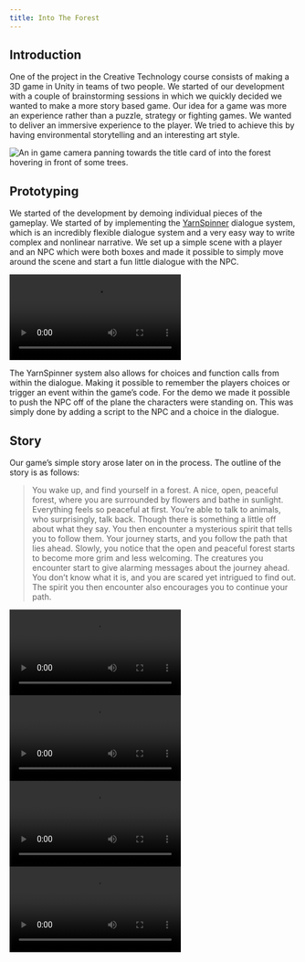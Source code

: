 ```yaml
---
title: Into The Forest
---
```


## Introduction
One of the project in the Creative Technology course consists of making a 3D game in Unity in teams of two people. We started of our development with a couple of brainstorming sessions in which we quickly decided we wanted to make a more story based game.
Our idea for a game was more an experience rather than a puzzle, strategy or fighting games. We wanted to deliver an immersive experience to the player. We tried to achieve this by having environmental storytelling and an interesting art style.

![An in game camera panning towards the title card of into the forest hovering in front of some trees.](/images/projects/into-the-forest/intro.gif)

## Prototyping
We started of the development by demoing individual pieces of the gameplay. We started of by implementing the [YarnSpinner](https://yarnspinner.dev/) dialogue system, which is an incredibly flexible dialogue system and a very easy way to write complex and nonlinear narrative. We set up a simple scene with a player and an NPC which were both boxes and made it possible to simply move around the scene and start a fun little dialogue with the NPC.

![A cube shaped character moving through a prototype of the forest scene.](/images/projects/into-the-forest/prototype.mp4)

The YarnSpinner system also allows for choices and function calls from within the dialogue. Making it possible to remember the players choices or trigger an event within the game’s code. For the demo we made it possible to push the NPC off of the plane the characters were standing on. This was simply done by adding a script to the NPC and a choice in the dialogue.

## Story
Our game’s simple story arose later on in the process. The outline of the story is as follows:
> You wake up, and find yourself in a forest. A nice, open, peaceful forest, where you are surrounded by flowers and bathe in sunlight. Everything feels so peaceful at first. You’re able to talk to animals, who surprisingly, talk back. Though there is something a little off about what they say. You then encounter a mysterious spirit that tells you to follow them. Your journey starts, and you follow the path that lies ahead. Slowly, you notice that the open and peaceful forest starts to become more grim and less welcoming. The creatures you encounter start to give alarming messages about the journey ahead. You don’t know what it is, and you are scared yet intrigued to find out. The spirit you then encounter also encourages you to continue your path.

![A short interaction with a talking crow](/images/projects/into-the-forest/crow.mp4)
![A short interaction with a talking squirrel](/images/projects/into-the-forest/squirrel.mp4)
![A ghost leading the player into the forest at daytime](/images/projects/into-the-forest/ghost-1.mp4)
![A ghost leading the player into the forest at nighttime](/images/projects/into-the-forest/ghost-2.mp4)
